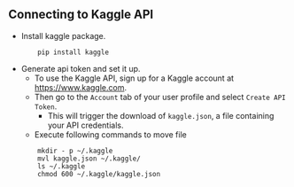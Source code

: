 

## Connecting to Kaggle API
- Install kaggle package.
    ```
        pip install kaggle
    ```
- Generate api token and set it up.
    - To use the Kaggle API, sign up for a Kaggle account at https://www.kaggle.com.
    - Then go to the `Account` tab of your user profile and select `Create API Token`.
        - This will trigger the download of `kaggle.json`, a file containing your API credentials.
    - Execute following commands to move file 
    ```
        mkdir - p ~/.kaggle
        mvl kaggle.json ~/.kaggle/
        ls ~/.kaggle
        chmod 600 ~/.kaggle/kaggle.json
    ```